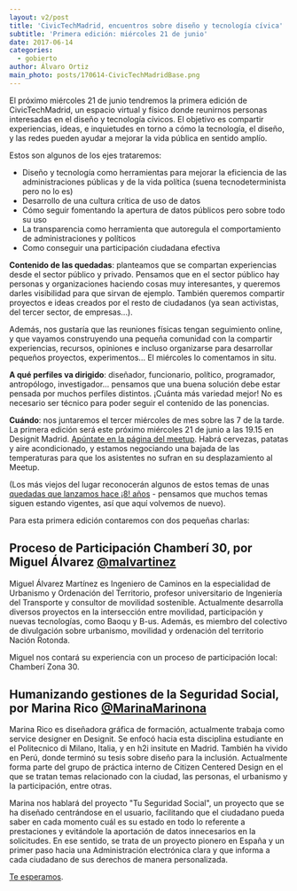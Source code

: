 ```yaml
---
layout: v2/post
title: 'CivicTechMadrid, encuentros sobre diseño y tecnología cívica'
subtitle: 'Primera edición: miércoles 21 de junio'
date: 2017-06-14
categories:
  - gobierto
author: Álvaro Ortiz
main_photo: posts/170614-CivicTechMadridBase.png
---
```


El próximo miércoles 21 de junio tendremos la primera edición de CivicTechMadrid, un espacio virtual y físico donde reunirnos personas interesadas en el diseño y tecnología cívicos. El objetivo es compartir experiencias, ideas, e inquietudes en torno a cómo la tecnología, el diseño, y las redes pueden ayudar a mejorar la vida pública en sentido amplío.

Estos son algunos de los ejes trataremos:

* Diseño y tecnología como herramientas para mejorar la eficiencia de las administraciones públicas y de la vida política (suena tecnodeterminista pero no lo es)
* Desarrollo de una cultura crítica de uso de datos
* Cómo seguir fomentando la apertura de datos públicos pero sobre todo su uso
* La transparencia como herramienta que autoregula el comportamiento de administraciones y políticos
* Como conseguir una participación ciudadana efectiva

**Contenido de las quedadas**: planteamos que se compartan experiencias desde el sector público y privado. Pensamos que en el sector público hay personas y organizaciones haciendo cosas muy interesantes, y queremos darles visibilidad para que sirvan de ejemplo. También queremos compartir proyectos e ideas creados por el resto de ciudadanos (ya sean activistas, del tercer sector, de empresas...).

Además, nos gustaría que las reuniones físicas tengan seguimiento online, y que vayamos construyendo una pequeña comunidad con la  compartir experiencias, recursos, opiniones e incluso organizarse para desarrollar pequeños proyectos, experimentos... El miércoles lo comentamos in situ.

**A qué perfiles va dirigido**: diseñador, funcionario, político, programador, antropólogo, investigador... pensamos que una buena solución debe estar pensada por muchos perfiles distintos. ¡Cuánta más variedad mejor! No es necesario ser técnico para poder seguir el contenido de las ponencias.

**Cuándo**: nos juntaremos el tercer miércoles de mes sobre las 7 de la tarde. La primera edición será este próximo miércoles 21 de junio a las 19.15 en Designit Madrid. [Apúntate en la página del meetup](https://www.meetup.com/Civic-Tech-Madrid/events/240421961/?_locale=es-ES). Habrá cervezas, patatas y aire acondicionado, y estamos negociando una bajada de las temperaturas para que los asistentes no sufran en su desplazamiento al Meetup.

(Los más viejos del lugar reconocerán algunos de estos temas de unas [quedadas que lanzamos hace ¡8! años](http://www.furilo.com/blog/2009/12/30/convocada-la-primera-quedada-probp-en-madrid/) - pensamos que muchos temas siguen estando vigentes, así que aquí volvemos de nuevo).


<div class="separator blue short"></div>

Para esta primera edición contaremos con dos pequeñas charlas:

## Proceso de Participación Chamberí 30, por Miguel Álvarez [@malvartinez](http://twitter.com/malvartinez)

Miguel Álvarez Martínez es Ingeniero de Caminos en la especialidad de Urbanismo y Ordenación del Territorio, profesor universitario de Ingeniería del Transporte y consultor de movilidad sostenible. Actualmente desarrolla diversos proyectos en la intersección entre movilidad, participación y nuevas tecnologías, como Baoqu y B-us. Además, es miembro del colectivo de divulgación sobre urbanismo, movilidad y ordenación del territorio Nación Rotonda.

Miguel nos contará su experiencia con un proceso de participación local: Chamberí Zona 30.


## Humanizando gestiones de la Seguridad Social, por Marina Rico [@MarinaMarinona](http://twitter.com/MarinaMarinona)

Marina Rico es diseñadora gráfica de formación, actualmente trabaja como service designer en Designit. Se enfocó hacia esta disciplina estudiante en el Politecnico di Milano, Italia, y en h2i insitute en Madrid. También ha vivido en Perú, donde terminó su tesis sobre diseño para la inclusión. Actualmente forma parte del grupo de práctica interno de Citizen Centered Design en el que se tratan temas relacionado con la ciudad, las personas, el urbanismo y la participación, entre otras.

Marina nos hablará del proyecto "Tu Seguridad Social", un proyecto que se ha diseñado centrándose en el usuario, facilitando que el ciudadano pueda saber en cada momento cuál es su estado en todo lo referente a prestaciones y evitándole la aportación de datos innecesarios en la solicitudes. En ese sentido, se trata de un proyecto pionero en España y un primer paso hacia una Administración electrónica clara y que informa a cada ciudadano de sus derechos de manera personalizada.



<div class="separator blue short"></div>

[Te esperamos](https://www.meetup.com/Civic-Tech-Madrid/events/240421961/?_locale=es-ES).
